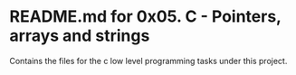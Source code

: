 # README.md for 0x05. C - Pointers, arrays and strings

Contains the files for the c low level programming tasks under this project. 
